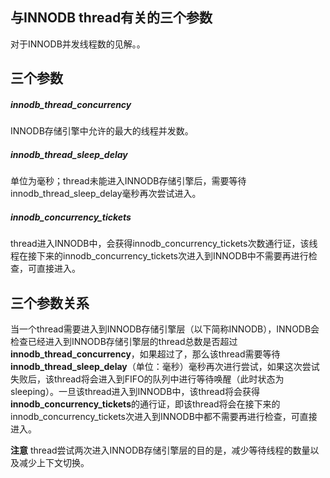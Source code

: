 ## 与INNODB thread有关的三个参数

对于INNODB并发线程数的见解。。   



三个参数
-------
##### innodb_thread_concurrency  
INNODB存储引擎中允许的最大的线程并发数。  
##### innodb_thread_sleep_delay  
单位为毫秒；thread未能进入INNODB存储引擎后，需要等待innodb_thread_sleep_delay毫秒再次尝试进入。  
##### innodb_concurrency_tickets  
thread进入INNODB中，会获得innodb_concurrency_tickets次数通行证，该线程在接下来的innodb_concurrency_tickets次进入到INNODB中不需要再进行检查，可直接进入。  


三个参数关系
-----------
当一个thread需要进入到INNODB存储引擎层（以下简称INNODB），INNODB会检查已经进入到INNODB存储引擎层的thread总数是否超过**innodb_thread_concurrency**，如果超过了，那么该thread需要等待**innodb_thread_sleep_delay**（单位：毫秒）毫秒再次进行尝试，如果这次尝试失败后，该thread将会进入到FIFO的队列中进行等待唤醒（此时状态为sleeping）。一旦该thread进入到INNODB中，该thread将会获得**innodb_concurrency_tickets**的通行证，即该thread将会在接下来的innodb_concurrency_tickets次进入到INNODB中都不需要再进行检查，可直接进入。  

**注意**
thread尝试两次进入INNODB存储引擎层的目的是，减少等待线程的数量以及减少上下文切换。  
